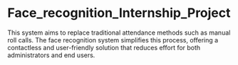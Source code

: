 # Face_recognition_Internship_Project
This system aims to replace traditional attendance methods such as manual roll calls.
The face recognition system simplifies this process, offering a contactless and user-friendly solution that reduces effort for both administrators and end users.  
